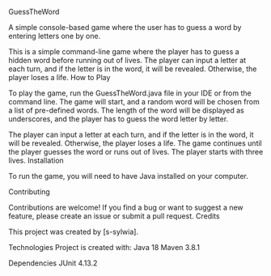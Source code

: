GuessTheWord

A simple console-based game where the user has to guess a word by entering letters one by one.

This is a simple command-line game where the player has to guess a hidden word before running out of lives. The player can input a letter at each turn, and if the letter is in the word, it will be revealed. Otherwise, the player loses a life.
How to Play

To play the game, run the GuessTheWord.java file in your IDE or from the command line. The game will start, and a random word will be chosen from a list of pre-defined words. The length of the word will be displayed as underscores, and the player has to guess the word letter by letter.

The player can input a letter at each turn, and if the letter is in the word, it will be revealed. Otherwise, the player loses a life. The game continues until the player guesses the word or runs out of lives. The player starts with three lives.
Installation

To run the game, you will need to have Java installed on your computer.

Contributing

Contributions are welcome! If you find a bug or want to suggest a new feature, please create an issue or submit a pull request.
Credits

This project was created by [s-sylwia].

Technologies
Project is created with:
    Java 18
    Maven 3.8.1

Dependencies
    JUnit 4.13.2
    
